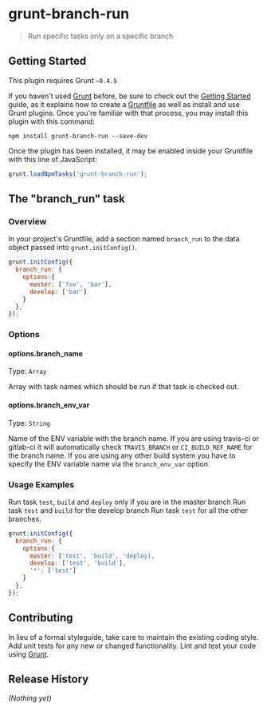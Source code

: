 # grunt-branch-run

> Run specific tasks only on a specific branch

## Getting Started
This plugin requires Grunt `~0.4.5`

If you haven't used [Grunt](http://gruntjs.com/) before, be sure to check out the [Getting Started](http://gruntjs.com/getting-started) guide, as it explains how to create a [Gruntfile](http://gruntjs.com/sample-gruntfile) as well as install and use Grunt plugins. Once you're familiar with that process, you may install this plugin with this command:

```shell
npm install grunt-branch-run --save-dev
```

Once the plugin has been installed, it may be enabled inside your Gruntfile with this line of JavaScript:

```js
grunt.loadNpmTasks('grunt-branch-run');
```

## The "branch_run" task

### Overview
In your project's Gruntfile, add a section named `branch_run` to the data object passed into `grunt.initConfig()`.

```js
grunt.initConfig({
  branch_run: {
    options:{
      master: ['foo', 'bar'],
      develop: ['bar']
    }
  },
});
```

### Options

#### options.branch_name
Type: `Array`

Array with task names which should be run if that task is checked out.

#### options.branch_env_var
Type: `String`

Name of the ENV variable with the branch name. 
If you are using travis-ci or gitlab-ci it will automatically check `TRAVIS_BRANCH` or `CI_BUILD_REF_NAME` for the branch name.
If you are using any other build system you have to specify the ENV variable name via the `branch_env_var` option.



### Usage Examples

Run task `test`, `build` and `deploy` only if you are in the master branch
Run task `test` and `build` for the develop branch
Run task `test` for all the other branches.

```js
grunt.initConfig({
  branch_run: {
    options:{
      master: ['test', 'build', 'deploy],
      develop: ['test', 'build'],
      '*': ['test']
    }
  },
});
```

## Contributing
In lieu of a formal styleguide, take care to maintain the existing coding style. Add unit tests for any new or changed functionality. Lint and test your code using [Grunt](http://gruntjs.com/).

## Release History
_(Nothing yet)_
